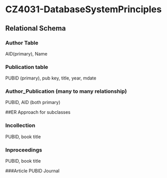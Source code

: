 # CZ4031-DatabaseSystemPrinciples

## Relational Schema


### Author Table
AID(primary), Name

### Publication table
PUBID (primary), pub key, title, year, mdate


### Author_Publication (many to many relationship)
PUBID, AID (both primary)



##ER Approach for subclasses

### Incollection
PUBID, book title

### Inproceedings
PUBID, book title

###Article
PUBID Journal
